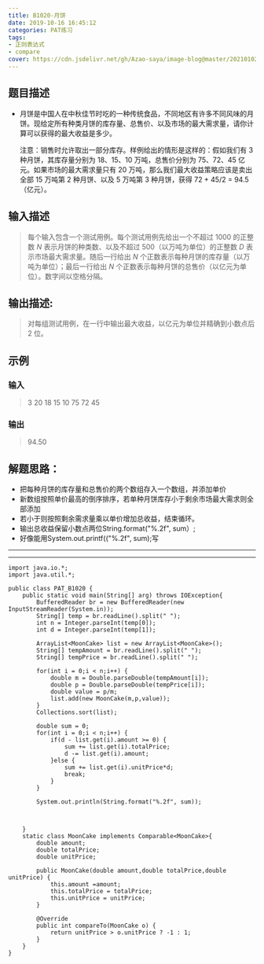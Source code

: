```yaml
---
title: B1020-月饼
date: 2019-10-16 16:45:12 
categories: PAT练习
tags:
- 正则表达式
- compare
cover: https://cdn.jsdelivr.net/gh/Azao-saya/image-blog@master/20210102/QQ图片20200131234133.3wh4kqrq5s20.jpg
---
```


## 题目描述 <!--more-->

- 月饼是中国人在中秋佳节时吃的一种传统食品，不同地区有许多不同风味的月饼。现给定所有种类月饼的库存量、总售价、以及市场的最大需求量，请你计算可以获得的最大收益是多少。

  注意：销售时允许取出一部分库存。样例给出的情形是这样的：假如我们有 3 种月饼，其库存量分别为 18、15、10 万吨，总售价分别为 75、72、45 亿元。如果市场的最大需求量只有 20 万吨，那么我们最大收益策略应该是卖出全部 15 万吨第 2 种月饼、以及 5 万吨第 3 种月饼，获得 72 + 45/2 = 94.5（亿元）。

  

## 输入描述

>    每个输入包含一个测试用例。每个测试用例先给出一个不超过 1000 的正整数 *N* 表示月饼的种类数、以及不超过 500（以万吨为单位）的正整数 *D* 表示市场最大需求量。随后一行给出 *N* 个正数表示每种月饼的库存量（以万吨为单位）；最后一行给出 *N* 个正数表示每种月饼的总售价（以亿元为单位）。数字间以空格分隔。 

## 输出描述:

>   对每组测试用例，在一行中输出最大收益，以亿元为单位并精确到小数点后 2 位。 

## 示例

### 输入

> 3 20
> 18 15 10
> 75 72 45

### 输出

> 94.50

## 解题思路：

-  把每种月饼的库存量和总售价的两个数组存入一个数组，并添加单价
-  新数组按照单价最高的倒序排序，若单种月饼库存小于剩余市场最大需求则全部添加
-  若小于则按照剩余需求量乘以单价增加总收益，结束循环。
-  输出总收益保留小数点两位String.format("%.2f", sum）;
-  好像能用System.out.printf(("%.2f", sum);写

-----

-----

```
import java.io.*;
import java.util.*;

public class PAT_B1020 {
    public static void main(String[] arg) throws IOException{
        BufferedReader br = new BufferedReader(new InputStreamReader(System.in));
        String[] temp = br.readLine().split(" ");
        int n = Integer.parseInt(temp[0]);
        int d = Integer.parseInt(temp[1]);

        ArrayList<MoonCake> list = new ArrayList<MoonCake>();
        String[] tempAmount = br.readLine().split(" ");
        String[] tempPrice = br.readLine().split(" ");

        for(int i = 0;i < n;i++) {
            double m = Double.parseDouble(tempAmount[i]);
            double p = Double.parseDouble(tempPrice[i]);
            double value = p/m;
            list.add(new MoonCake(m,p,value));
        }
        Collections.sort(list);

        double sum = 0;
        for(int i = 0;i < n;i++) {
            if(d - list.get(i).amount >= 0) {
                sum += list.get(i).totalPrice;
                d -= list.get(i).amount;
            }else {
                sum += list.get(i).unitPrice*d;
                break;
            }
        }

        System.out.println(String.format("%.2f", sum));



    }
    static class MoonCake implements Comparable<MoonCake>{
        double amount;
        double totalPrice;
        double unitPrice;

        public MoonCake(double amount,double totalPrice,double unitPrice) {
            this.amount =amount;
            this.totalPrice = totalPrice;
            this.unitPrice = unitPrice;
        }

        @Override
        public int compareTo(MoonCake o) {
            return unitPrice > o.unitPrice ? -1 : 1;
        }
    }
}
```

